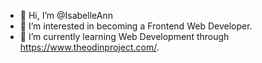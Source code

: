 - 👋 Hi, I’m @IsabelleAnn
- 👀 I’m interested in becoming a Frontend Web Developer.
- 🌱 I’m currently learning Web Development through https://www.theodinproject.com/.
<!---- 💞️ I’m looking to collaborate on ...
- 📫 How to reach me ...--->

<!---
IsabelleAnn/IsabelleAnn is a ✨ special ✨ repository because its `README.md` (this file) appears on your GitHub profile.
You can click the Preview link to take a look at your changes.
--->
